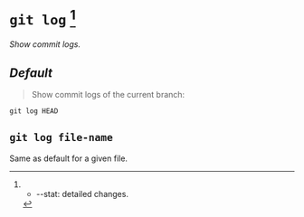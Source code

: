 # `git log` [^flags]

_Show commit logs._

## **_Default_**

 > Show commit logs of the current branch:

```git
git log HEAD
```

## `git log file-name`

Same as default for a given file.

[^flags]:
    - --stat: detailed changes.
